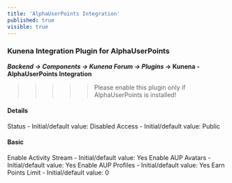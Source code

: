 ```yaml
---
title: 'AlphaUserPoints Integration'
published: true
visible: true
---
```


### Kunena Integration Plugin for AlphaUserPoints

**_Backend -> Components -> Kunena Forum -> Plugins_ -> Kunena - AlphaUserPoints Integration**

>>>>> Please enable this plugin only if AlphaUserPoints is installed!

#### Details

Status - Initial/default value: Disabled
Access - Initial/default value: Public

#### Basic

Enable Activity Stream - Initial/default value: Yes
Enable AUP Avatars - Initial/default value: Yes
Enable AUP Profiles - Initial/default value: Yes
Earn Points Limit - Initial/default value: 0